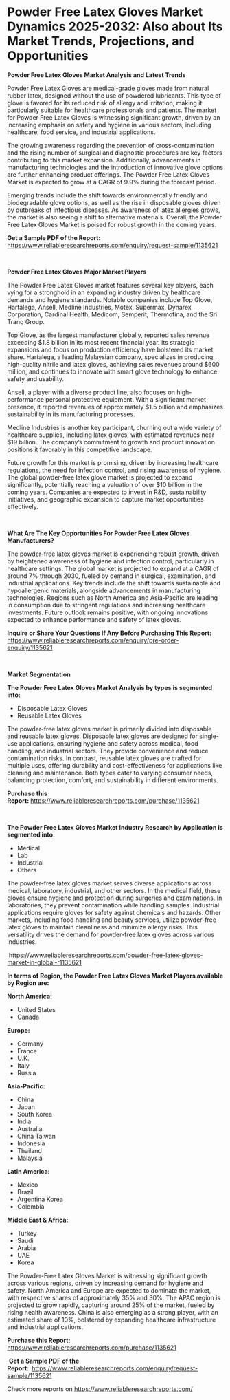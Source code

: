 <p><h1>Powder Free Latex Gloves Market Dynamics 2025-2032: Also about Its Market Trends, Projections, and Opportunities</h1></p><p><strong>Powder Free Latex Gloves Market Analysis and Latest Trends</strong></p>
<p><p>Powder Free Latex Gloves are medical-grade gloves made from natural rubber latex, designed without the use of powdered lubricants. This type of glove is favored for its reduced risk of allergy and irritation, making it particularly suitable for healthcare professionals and patients. The market for Powder Free Latex Gloves is witnessing significant growth, driven by an increasing emphasis on safety and hygiene in various sectors, including healthcare, food service, and industrial applications.</p><p>The growing awareness regarding the prevention of cross-contamination and the rising number of surgical and diagnostic procedures are key factors contributing to this market expansion. Additionally, advancements in manufacturing technologies and the introduction of innovative glove options are further enhancing product offerings. The Powder Free Latex Gloves Market is expected to grow at a CAGR of 9.9% during the forecast period. </p><p>Emerging trends include the shift towards environmentally friendly and biodegradable glove options, as well as the rise in disposable gloves driven by outbreaks of infectious diseases. As awareness of latex allergies grows, the market is also seeing a shift to alternative materials. Overall, the Powder Free Latex Gloves Market is poised for robust growth in the coming years.</p></p>
<p><strong>Get a Sample PDF of the Report:&nbsp;</strong> <a href="https://www.reliableresearchreports.com/enquiry/request-sample/1135621?utm_campaign=2187&utm_medium=2&utm_source=Github&utm_content=ia&utm_term=07022025&utm_id=powder-free-latex-gloves">https://www.reliableresearchreports.com/enquiry/request-sample/1135621</a></p>
<p>&nbsp;</p>
<p><strong>Powder Free Latex Gloves Major Market Players</strong></p>
<p><p>The Powder Free Latex Gloves market features several key players, each vying for a stronghold in an expanding industry driven by healthcare demands and hygiene standards. Notable companies include Top Glove, Hartalega, Ansell, Medline Industries, Motex, Supermax, Dynarex Corporation, Cardinal Health, Medicom, Semperit, Thermofina, and the Sri Trang Group.</p><p>Top Glove, as the largest manufacturer globally, reported sales revenue exceeding $1.8 billion in its most recent financial year. Its strategic expansions and focus on production efficiency have bolstered its market share. Hartalega, a leading Malaysian company, specializes in producing high-quality nitrile and latex gloves, achieving sales revenues around $600 million, and continues to innovate with smart glove technology to enhance safety and usability.</p><p>Ansell, a player with a diverse product line, also focuses on high-performance personal protective equipment. With a significant market presence, it reported revenues of approximately $1.5 billion and emphasizes sustainability in its manufacturing processes. </p><p>Medline Industries is another key participant, churning out a wide variety of healthcare supplies, including latex gloves, with estimated revenues near $19 billion. The company’s commitment to growth and product innovation positions it favorably in this competitive landscape.</p><p>Future growth for this market is promising, driven by increasing healthcare regulations, the need for infection control, and rising awareness of hygiene. The global powder-free latex glove market is projected to expand significantly, potentially reaching a valuation of over $10 billion in the coming years. Companies are expected to invest in R&D, sustainability initiatives, and geographic expansion to capture market opportunities effectively.</p></p>
<p>&nbsp;</p>
<p><strong>What Are The Key Opportunities For Powder Free Latex Gloves Manufacturers?</strong></p>
<p><p>The powder-free latex gloves market is experiencing robust growth, driven by heightened awareness of hygiene and infection control, particularly in healthcare settings. The global market is projected to expand at a CAGR of around 7% through 2030, fueled by demand in surgical, examination, and industrial applications. Key trends include the shift towards sustainable and hypoallergenic materials, alongside advancements in manufacturing technologies. Regions such as North America and Asia-Pacific are leading in consumption due to stringent regulations and increasing healthcare investments. Future outlook remains positive, with ongoing innovations expected to enhance performance and safety of latex gloves.</p></p>
<p><strong>Inquire or Share Your Questions If Any Before Purchasing This Report:</strong> <a href="https://www.reliableresearchreports.com/enquiry/pre-order-enquiry/1135621?utm_campaign=2187&utm_medium=2&utm_source=Github&utm_content=ia&utm_term=07022025&utm_id=powder-free-latex-gloves">https://www.reliableresearchreports.com/enquiry/pre-order-enquiry/1135621</a></p>
<p>&nbsp;</p>
<p><strong>Market Segmentation</strong></p>
<p><strong>The Powder Free Latex Gloves Market Analysis by types is segmented into:</strong></p>
<p><ul><li>Disposable Latex Gloves</li><li>Reusable Latex Gloves</li></ul></p>
<p><p>The powder-free latex gloves market is primarily divided into disposable and reusable latex gloves. Disposable latex gloves are designed for single-use applications, ensuring hygiene and safety across medical, food handling, and industrial sectors. They provide convenience and reduce contamination risks. In contrast, reusable latex gloves are crafted for multiple uses, offering durability and cost-effectiveness for applications like cleaning and maintenance. Both types cater to varying consumer needs, balancing protection, comfort, and sustainability in different environments.</p></p>
<p><strong>Purchase this Report:&nbsp;</strong><a href="https://www.reliableresearchreports.com/purchase/1135621?utm_campaign=2187&utm_medium=2&utm_source=Github&utm_content=ia&utm_term=07022025&utm_id=powder-free-latex-gloves">https://www.reliableresearchreports.com/purchase/1135621</a></p>
<p>&nbsp;</p>
<p><strong>The Powder Free Latex Gloves Market Industry Research by Application is segmented into:</strong></p>
<p><ul><li>Medical</li><li>Lab</li><li>Industrial</li><li>Others</li></ul></p>
<p><p>The powder-free latex gloves market serves diverse applications across medical, laboratory, industrial, and other sectors. In the medical field, these gloves ensure hygiene and protection during surgeries and examinations. In laboratories, they prevent contamination while handling samples. Industrial applications require gloves for safety against chemicals and hazards. Other markets, including food handling and beauty services, utilize powder-free latex gloves to maintain cleanliness and minimize allergy risks. This versatility drives the demand for powder-free latex gloves across various industries.</p></p>
<p><a href="https://www.reliableresearchreports.com/powder-free-latex-gloves-market-in-global-r1135621?utm_campaign=2187&utm_medium=2&utm_source=Github&utm_content=ia&utm_term=07022025&utm_id=powder-free-latex-gloves">&nbsp;https://www.reliableresearchreports.com/powder-free-latex-gloves-market-in-global-r1135621</a></p>
<p><strong>In terms of Region, the Powder Free Latex Gloves Market Players available by Region are:</strong></p>
<p>
    <p> <strong> North America: </strong>
        <ul>
            <li>United States</li>
            <li>Canada</li>
        </ul>
        </p> 
    <p> <strong> Europe: </strong>
        <ul>
            <li>Germany</li>
            <li>France</li>
            <li>U.K.</li>
            <li>Italy</li>
            <li>Russia</li>
        </ul>
        </p> 
    <p> <strong> Asia-Pacific: </strong>
        <ul>
            <li>China</li>
            <li>Japan</li>
            <li>South Korea</li>
            <li>India</li>
            <li>Australia</li>
            <li>China Taiwan</li>
            <li>Indonesia</li>
            <li>Thailand</li>
            <li>Malaysia</li>
        </ul>
        </p> 
    <p> <strong> Latin America: </strong>
        <ul>
            <li>Mexico</li>
            <li>Brazil</li>
            <li>Argentina Korea</li>
            <li>Colombia</li>
        </ul>
        </p> 
    <p> <strong> Middle East & Africa: </strong>
        <ul>
            <li>Turkey</li>
            <li>Saudi</li>
            <li>Arabia</li>
            <li>UAE</li>
            <li>Korea</li>
        </ul>
    </p>
    </p>
<p><p>The Powder-Free Latex Gloves Market is witnessing significant growth across various regions, driven by increasing demand for hygiene and safety. North America and Europe are expected to dominate the market, with respective shares of approximately 35% and 30%. The APAC region is projected to grow rapidly, capturing around 25% of the market, fueled by rising health awareness. China is also emerging as a strong player, with an estimated share of 10%, bolstered by expanding healthcare infrastructure and industrial applications.</p></p>
<p><strong>Purchase this Report: </strong><a href="https://www.reliableresearchreports.com/purchase/1135621?utm_campaign=2187&utm_medium=2&utm_source=Github&utm_content=ia&utm_term=07022025&utm_id=powder-free-latex-gloves">https://www.reliableresearchreports.com/purchase/1135621</a></p>
<p>&nbsp;<strong>Get a Sample PDF of the Report:&nbsp;&nbsp;</strong><a href="https://www.reliableresearchreports.com/enquiry/request-sample/1135621?utm_campaign=2187&utm_medium=2&utm_source=Github&utm_content=ia&utm_term=07022025&utm_id=powder-free-latex-gloves">https://www.reliableresearchreports.com/enquiry/request-sample/1135621</a></p>
<p><strong></strong></p>
<p>Check more reports on <a href="https://www.reliableresearchreports.com/?utm_campaign=2187&utm_medium=2&utm_source=Github&utm_content=ia&utm_term=07022025&utm_id=powder-free-latex-gloves">https://www.reliableresearchreports.com/</a></p>